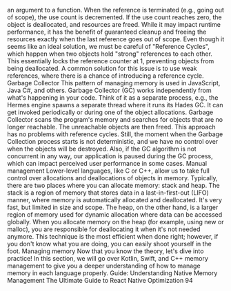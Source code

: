 an argument to a function. When the reference is terminated (e.g., going out of scope), the use 
count is decremented. If the use count reaches zero, the object is deallocated, and resources are 
freed. 
While it may impact runtime performance, it has the benefit of guaranteed cleanup and freeing 
the resources exactly when the last reference goes out of scope. Even though it seems like an 
ideal solution, we must be careful of "Reference Cycles", which happen when two objects hold 
"strong" references to each other. This essentially locks the reference counter at 1, preventing 
objects from being deallocated. A common solution for this issue is to use weak references, 
where there is a chance of introducing a reference cycle.
Garbage Collector
This pattern of managing memory is used in JavaScript, Java C#, and others.
Garbage Collector (GC) works independently from what's happening in your code. Think 
of it as a separate process, e.g., the Hermes engine spawns a separate thread where it runs its 
Hades GC. It can get invoked periodically or during one of the object allocations. Garbage 
Collector scans the program's memory and searches for objects that are no longer reachable. 
The unreachable objects are then freed. 
This approach has no problems with reference cycles. Still, the moment when the Garbage 
Collection process starts is not deterministic, and we have no control over when the objects 
will be destroyed. Also, if the GC algorithm is not concurrent in any way, our application is 
paused during the GC process, which can impact perceived user performance in some cases.
Manual management
Lower-level languages, like C or C++, allow us to take full control over allocations and 
deallocations of objects in memory. Typically, there are two places where you can allocate 
memory: stack and heap. 
The stack is a region of memory that stores data in a last-in-first-out (LIFO) manner, where 
memory is automatically allocated and deallocated. It's very fast, but limited in size and scope. 
The heap, on the other hand, is a larger region of memory used for dynamic allocation where 
data can be accessed globally. When you allocate memory on the heap (for example, using 
new 
or malloc), you are responsible for deallocating it when it's not needed anymore. 
This technique is the most efficient when done right; however, if you don't know what you are 
doing, you can easily shoot yourself in the foot.
Managing memory
Now that you know the theory, let's dive into practice! In this section, we will go over Kotlin, 
Swift, and C++ memory management to give you a deeper understanding of how to manage 
memory in each language properly.
Guide: Understanding Native Memory Management
The Ultimate Guide to React Native Optimization
94